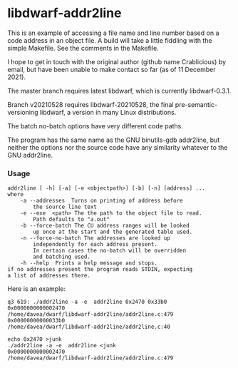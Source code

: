 # libdwarf-addr2line

This is an example of accessing a file name and line number
based on a code address in an object file. 
A build will take a little fiddling with the simple Makefile.
See the comments in the Makefile.

I hope to get in touch with the original author
(github name Crablicious) by email, but have been
unable to make contact so far (as of 11 December 2021).

The master branch requires latest libdwarf,
which is currently libdwarf-0.3.1.

Branch v20210528 requires libdwarf-20210528, the
final pre-semantic-versioning libdwarf, a version
in many Linux distributions.

The batch no-batch options have very different code paths.

The program has the same name as the GNU binutils-gdb
addr2line, but neither the options nor the source
code have any similarity whatever to the GNU addr2line.

### Usage

    addr2line [ -h] [-a] [-e <objectpath>] [-b] [-n] [address] ...
    where
        -a --addresses  Turns on printing of address before
            the source line text
        -e --exe  <path> The the path to the object file to read.
            Path defaults to "a.out"
        -b --force-batch The CU address ranges will be looked
            up once at the start and the generated table used.
        -n --force-no-batch The addresses are looked up
            independently for each address present.
            In certain cases the no-batch will be overridden
            and batching used.
        -h --help  Prints a help message and stops.
    if no addresses present the program reads STDIN, expecting
    a list of addresses there. 

Here is an example:

    q3 619: ./addr2line -a -e  addr2line 0x2470 0x33b0
    0x0000000000002470
    /home/davea/dwarf/libdwarf-addr2line/addr2line.c:479
    0x00000000000033b0
    /home/davea/dwarf/libdwarf-addr2line/addr2line.c:40

    echo 0x2470 >junk
    ./addr2line -a -e  addr2line <junk
    0x0000000000002470
    /home/davea/dwarf/libdwarf-addr2line/addr2line.c:479

